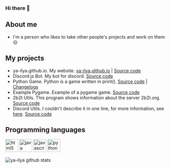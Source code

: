 ### Hi there 👋

## About me
- I'm a person who likes to take other people's projects and work on them 😒
## My projects
-  ya-ilya.github.io. My website. [ya-ilya.github.io](https://ya-ilya.github.io) | [Source code](https://github.com/ya-ilya/ya-ilya.github.io)
-  Discord.js Bot. My bot for discord. [Source code](https://github.com/ya-ilya/ya-ilya_bot)
-  Python Game. Python is a game written in print(). [Source code](https://github.com/ya-ilya/python-game) | [Changelogs](https://ya-ilya.github.io/changelogs.md)
-  Example Pygame. Example of a pygame game. [Source code](https://github.com/ya-ilya/example-pygame)
-  2b2t Utils. This program shows information about the server 2b2t.org. [Source code](https://github.com/ya-ilya/2b2t-utils)
-  Discord Utils. I couldn't describe it in one line, for more information, see [here](https://github.com/ya-ilya/discord-utils). [Source code](https://github.com/ya-ilya/discord-utils) <br>
## Programming languages
<p align="left"><img src="https://devicons.github.io/devicon/devicon.git/icons/html5/html5-original-wordmark.svg" alt="html5" width="40" height="40"/> <img src="https://devicons.github.io/devicon/devicon.git/icons/java/java-original-wordmark.svg" alt="java" width="40" height="40"/> <img src="https://devicons.github.io/devicon/devicon.git/icons/javascript/javascript-original.svg" alt="javascript" width="40" height="40"/> <img src="https://devicons.github.io/devicon/devicon.git/icons/python/python-original.svg" alt="python" width="40" height="40"/></p>

![ya-ilya github stats](https://github-readme-stats.vercel.app/api?username=ya-ilya)
